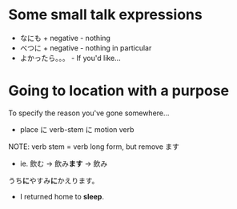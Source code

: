 # Some small talk expressions
- なにも + negative - nothing
- べつに + negative - nothing in particular
- よかったら。。。 - If you'd like...

# Going to location with a purpose
To specify the reason you've gone somewhere...
- place に verb-stem に motion verb

NOTE: verb stem = verb long form, but remove ます
- ie. 飲む $\rightarrow$ 飲み**ます** $\rightarrow$ 飲み

うち**に**やすみ**に**かえります。
- I returned home to **sleep**.